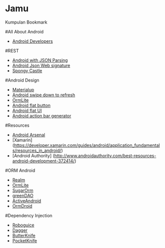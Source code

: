 # Jamu
Kumpulan Bookmark 

#All About Android
- [Android Developers](https://developer.android.com/index.html)

#REST
- [Android with JSON Parsing](http://www.learn2crack.com/2013/10/android-asynctask-json-parsing-example.html)
- [Android Json Web signature](https://github.com/jwtk/jjwt)
- [Spongy Castle](https://rtyley.github.io/spongycastle/)

#Android Design
- [Materialup](https://www.materialup.com/)
- [Android swipe down to refresh](http://www.androidhive.info/2015/05/android-swipe-down-to-refresh-listview-tutorial/)
- [OrmLite](http://ormlite.com/sqlite_java_android_orm.shtml)
- [Android flat button](https://github.com/makovkastar/FloatingActionButton)
- [Android flat UI](https://github.com/eluleci/FlatUI)
- [Android action bar generator](http://jgilfelt.github.io/android-actionbarstylegenerator/)

#Resources
- [Android Arsenal](https://android-arsenal.com/)
- [Xamarin] (https://developer.xamarin.com/guides/android/application_fundamentals/resources_in_android/)
- [Android Authority] (http://www.androidauthority.com/best-resources-android-development-372414/)

#ORM Android
- [Realm](https://realm.io/docs/java/latest/)
- [OrmLite](http://ormlite.com/sqlite_java_android_orm.shtml)
- [SugarOrm](http://satyan.github.io/sugar/index.html)
- [greenDAO](http://greendao-orm.com/)
- [ActiveAndroid](http://www.activeandroid.com/)
- [OrmDroid](http://roscopeco.github.io/ormdroid/)

#Dependency Injection
- [Roboguice](https://github.com/roboguice/roboguice)
- [Dagger](http://square.github.io/dagger/)
- [ButterKnife](http://jakewharton.github.io/butterknife/)
- [PocketKnife](https://github.com/hansenji/pocketknife)
